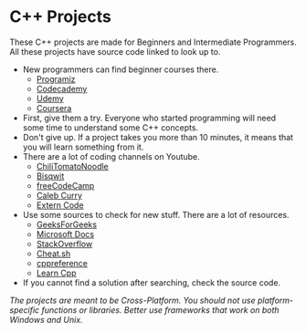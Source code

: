 # C++ Projects
These C++ projects are made for Beginners and Intermediate Programmers. All these projects have source code linked to look up to. 
* New programmers can find beginner courses there.
  * [Programiz](https://www.programiz.com/cpp-programming)
  * [Codecademy](https://www.codecademy.com/learn/learn-c-plus-plus)
  * [Udemy](https://www.udemy.com/)
  * [Coursera](https://www.coursera.org/)
* First, give them a try. Everyone who started programming will need some time to understand some C++ concepts.
* Don't give up. If a project takes you more than 10 minutes, it means that you will learn something from it.
* There are a lot of coding channels on Youtube.
  * [ChiliTomatoNoodle](https://www.youtube.com/channel/UCsyHonfwHi4fLb2lkq0DEAA)
  * [Bisqwit](https://www.youtube.com/user/Bisqwit)
  * [freeCodeCamp](https://www.youtube.com/watch?v=vLnPwxZdW4Y)
  * [Caleb Curry](https://www.youtube.com/watch?v=_bYFu9mBnr4)
  * [Extern Code](https://www.youtube.com/watch?v=mUQZ1qmKlLY)
* Use some sources to check for new stuff. There are a lot of resources.
  * [GeeksForGeeks](https://www.geeksforgeeks.org/)
  * [Microsoft Docs](https://docs.microsoft.com/en-us/cpp/cpp/)
  * [StackOverflow](https://stackoverflow.com/)
  * [Cheat.sh](https://cheat.sh/)
  * [cppreference](https://en.cppreference.com/w/)
  * [Learn Cpp](https://www.learncpp.com/)
* If you cannot find a solution after searching, check the source code.

*The projects are meant to be Cross-Platform. You should not use platform-specific functions or libraries. Better use frameworks that work on both Windows and Unix.*